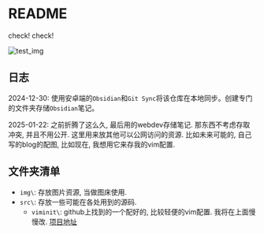 # README

check! check!

![test_img](https://ker0123.github.io/res/img/zzz.jpg)

## 日志

2024-12-30: 使用安卓端的`Obsidian`和`Git Sync`将该仓库在本地同步。创建专门的文件夹存储`Obsidian`笔记。

2025-01-22: 之前折腾了这么久, 最后用的webdev存储笔记. 那东西不考虑存取冲突, 并且不用公开. 这里用来放其他可以公网访问的资源. 比如未来可能的, 自己写的blog的配图, 比如现在, 我想用它来存我的vim配置.

## 文件夹清单

- `img\`: 存放图片资源, 当做图床使用.
- `src\`: 存放一些可能在各处用到的源码.
  - `viminit\`: github上找到的一个配好的, 比较轻便的vim配置. 我将在上面慢慢改. [项目地址](https://github.com/skywind3000/vim-init)

